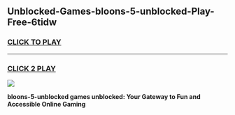 
## Unblocked-Games-bloons-5-unblocked-Play-Free-6tidw
<h3>
<a href="https://premium76.site?title=bloons-5-unblocked&ref=23A">CLICK TO PLAY</a></h3>
<hr>

<h3>
<a href="https://premium76.site?title=bloons-5-unblocked&ref=23A">CLICK 2 PLAY</a>
  
</h3>

<a href="https://premium76.site?title=bloons-5-unblocked&ref=23A"><img src="https://clearcache.store/games.png"></a>


**bloons-5-unblocked games unblocked: Your Gateway to Fun and Accessible Online Gaming**
